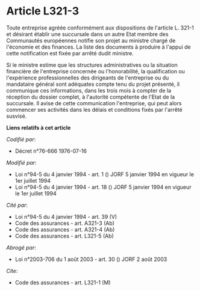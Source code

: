 # Article L321-3

Toute entreprise agréée conformément aux dispositions de l'article L. 321-1 et désirant établir une succursale dans un autre
Etat membre des Communautés européennes notifie son projet au ministre chargé de l'économie et des finances. La liste des
documents à produire à l'appui de cette notification est fixée par arrêté dudit ministre.

Si le ministre estime que les structures administratives ou la situation financière de l'entreprise concernée ou
l'honorabilité, la qualification ou l'expérience professionnelles des dirigeants de l'entreprise ou du mandataire général
sont adéquates compte tenu du projet présenté, il communique ces informations, dans les trois mois à compter de la réception
du dossier complet, à l'autorité compétente de l'Etat de la succursale. Il avise de cette communication l'entreprise, qui
peut alors commencer ses activités dans les délais et conditions fixés par l'arrêté susvisé.

**Liens relatifs à cet article**

_Codifié par_:

  - Décret n°76-666 1976-07-16

_Modifié par_:

  - Loi n°94-5 du 4 janvier 1994 - art. 1 () JORF 5 janvier 1994 en vigueur le 1er juillet 1994
  - Loi n°94-5 du 4 janvier 1994 - art. 18 () JORF 5 janvier 1994 en vigueur le 1er juillet 1994

_Cité par_:

  - Loi n°94-5 du 4 janvier 1994 - art. 39 (V)
  - Code des assurances - art. A321-3 (Ab)
  - Code des assurances - art. A321-4 (Ab)
  - Code des assurances - art. L321-5 (Ab)

_Abrogé par_:

  - Loi n°2003-706 du 1 août 2003 - art. 30 () JORF 2 août 2003

_Cite_:

  - Code des assurances - art. L321-1 (M)
